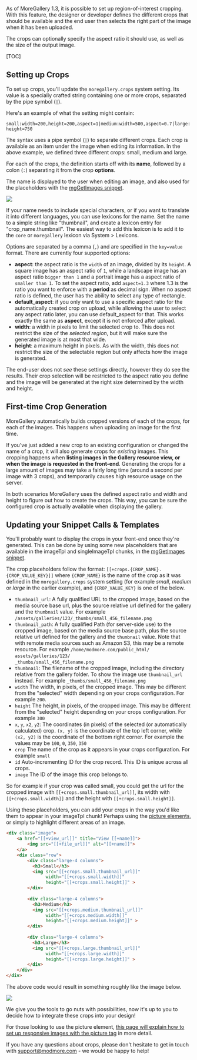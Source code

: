 As of MoreGallery 1.3, it is possible to set up region-of-interest cropping. With this feature, the designer or developer defines the different crops that should be available and the end user then selects the right part of the image when it has been uploaded.

The crops can optionally specify the aspect ratio it should use, as well as the size of the output image. 

[TOC]

## Setting up Crops

To set up crops, you'll update the `moregallery.crops` system setting. Its value is a specially crafted string containing one or more crops, separated by the pipe symbol (`|`).

Here's an example of what the setting might contain:

`small:width=200,height=200,aspect=1|medium:width=500,aspect=0.7|large:height=750`

The syntax uses a pipe symbol (`|`) to separate different crops. Each crop is available as an item under the image when editing its information. In the above example, we defined three different crops: small, medium and large.

For each of the crops, the definition starts off with its **name**, followed by a colon (`:`) separating it from the crop **options**. 

The name is displayed to the user when editing an image, and also used for the placeholders with the [mgGetImages snippet](Snippets/mgGetImages). 

[![](https://assets.modmore.com/uploads/2015/01/managerpreview.png)](https://assets.modmore.com/uploads/2015/01/managerpreview.png)

If your name needs to include special characters, or if you want to translate it into different languages, you can use lexicons for the name. Set the name to a simple string like "thumbnail", and create a lexicon entry for "crop_name.thumbnail". The easiest way to add this lexicon is to add it to the `core` or `moregallery` lexicon via System > Lexicons.

Options are separated by a comma (`,`) and are specified in the `key=value` format. There are currently four supported options:

- **aspect**: the aspect ratio is the `width` of an image, divided by its `height`. A square image has an aspect ratio of `1`, while a landscape image has an aspect ratio `bigger than 1` and a portrait image has a aspect ratio of `smaller than 1`. To set the aspect ratio, add `aspect=1.3` where 1.3 is the ratio you want to enforce with a **period** as decimal sign. When no aspect ratio is defined, the user has the ability to select any type of rectangle.
- **default_aspect**: if you only want to use a specific aspect ratio for the automatically created crop on upload, while allowing the user to select any aspect ratio later, you can use default_aspect for that. This works exactly the same as **aspect**, except it is not enforced after upload.
- **width**: a width in pixels to limit the selected crop to. This does not restrict the size of the _selected region_, but it will make sure the generated image is at most that wide.
- **height**: a maximum height in pixels. As with the width, this does not restrict the size of the selectable region but only affects how the image is generated.

The end-user does not _see_ these settings directly, however they do see the results. Their crop selection will be restricted to the aspect ratio you define and the image will be generated at the right size determined by the width and height.

## First-time Crop Generation

 MoreGallery automatically builds cropped versions of each of the crops, for each of the images. This happens when uploading an image for the first time.
  
If you've just added a new crop to an existing configuration or changed the name of a crop, it will also generate crops for _existing_ images. This cropping happens when **listing images in the Gallery resource view, or when the image is requested in the front-end**. Generating the crops for a large amount of images may take a fairly long time (around a second per image with 3 crops), and temporarily causes high resource usage on the server. 

In both scenarios MoreGallery uses the defined aspect ratio and width and height to figure out how to create the crops. This way, you can be sure the configured crop is actually available when displaying the gallery. 

## Updating your Snippet Calls & Templates

You'll probably want to display the crops in your front-end once they're generated. This can be done by using some new placeholders that are available in the imageTpl and singleImageTpl chunks, in the [mgGetImages snippet](Snippets/mgGetImages).

The crop placeholders follow the format: `[[+crops.{CROP_NAME}.{CROP_VALUE_KEY}]]` where `{CROP_NAME}` is the name of the crop as it was defined in the `moregallery.crops` system setting (for example _small_, _medium_ or _large_ in the earlier example), and `{CROP_VALUE_KEY}` is one of the below.

- `thumbnail_url`: A fully qualified URL to the cropped image, based on the media source base url, plus the source relative url defined for the gallery and the `thumbnail` value. For example `/assets/galleries/123/_thumbs/small_456_filename.png`
- `thumbnail_path`: A fully qualified Path (for server-side use) to the cropped image, based on the media source base path, plus the source relative url defined for the gallery and the `thumbnail` value. Note that with remote media sources such as Amazon S3, this may be a remote resource. For example `/home/modmore.com/public_html/`  
`assets/galleries/123/`  
`_thumbs/small_456_filename.png`
- `thumbnail`: The filename of the cropped image, including the directory relative from the gallery folder. To show the image use `thumbnail_url` instead. For example `_thumbs/small_456_filename.png`
- `width` The width, in pixels, of the cropped image. This may be different from the "selected" width depending on your crops configuration. For example `200`.
- `height` The height, in pixels, of the cropped image. This may be different from the "selected" height depending on your crops configuration. For example `300`
- `x`, `y`, `x2`, `y2`: The coordinates (in pixels) of the selected (or automatically calculated) crop. `(x, y)` is the coordinate of the top left corner, while `(x2, y2)` is the coordinate of the bottom right corner. For example the values may be `100`, `0`, `350`, `350`
- `crop` The name of the crop as it appears in your crops configuration. For example `small`
- `id` Auto-incrementing ID for the crop record. This ID is unique across all crops.
- `image` The ID of the image this crop belongs to. 

So for example if your crop was called small, you could get the url for the cropped image with `[[+crops.small.thumbnail_url]]`, its width with `[[+crops.small.width]]` and the height with `[[+crops.small.height]]`.


Using these placeholders, you can add your crops in the way you'd like them to appear in your imageTpl chunk! Perhaps using the [picture elements](Tips_Tricks/Responsive_Images), or simply to highlight different areas of an image.


```` html   
<div class="image">
    <a href="[[+view_url]]" title="View [[+name]]">
        <img src="[[+file_url]]" alt="[[+name]]">
    </a>
    <div class="row">
        <div class="large-4 columns">
          <h3>Small</h3>
          <img src="[[+crops.small.thumbnail_url]]" 
               width="[[+crops.small.width]]" 
               height="[[+crops.small.height]]" >
        </div>
        
        <div class="large-4 columns">
          <h3>Medium</h3>
          <img src="[[+crops.medium.thumbnail_url]]" 
               width="[[+crops.medium.width]]" 
               height="[[+crops.medium.height]]" >
        </div>
        
        <div class="large-4 columns">
          <h3>Large</h3>
          <img src="[[+crops.large.thumbnail_url]]" 
               width="[[+crops.large.width]]" 
               height="[[+crops.large.height]]" >
        </div>
    </div>
</div>

````   
The above code would result in something roughly like the image below.

[![](https://assets.modmore.com/uploads/2015/01/simpleexample.png)](https://assets.modmore.com/uploads/2015/01/simpleexample.png)

We give you the tools to go nuts with possibilities, now it's up to you to decide how to integrate these crops into your design!

For those looking to use the picture element, [this page will explain how to set up responsive images with the picture tag](Tips_Tricks/Responsive_Images) in more detail. 

If you have any questions about crops, please don't hesitate to get in touch with support@modmore.com - we would be happy to help!
